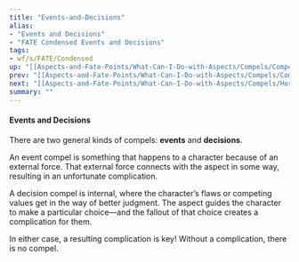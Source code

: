 ```yaml
---
title: "Events-and-Decisions"
alias:
- "Events and Decisions"
- "FATE Condensed Events and Decisions"
tags:
- wf/s/FATE/Condensed
up: "[[Aspects-and-Fate-Points/What-Can-I-Do-with-Aspects/Compels/Compels]]"
prev: "[[Aspects-and-Fate-Points/What-Can-I-Do-with-Aspects/Compels/Compels-Are-Complications-Not-Stymies]]"
next: "[[Aspects-and-Fate-Points/What-Can-I-Do-with-Aspects/Compels/Hostile-Invocations-or-Compels]]"
summary: ""
---
```

#### Events and Decisions

There are two general kinds of compels: **events** and **decisions**.

An event compel is something that happens to a character because of an external force. That external force connects with the aspect in some way, resulting in an unfortunate complication.

A decision compel is internal, where the character’s flaws or competing values get in the way of better judgment. The aspect guides the character to make a particular choice—and the fallout of that choice creates a complication for them.

In either case, a resulting complication is key! Without a complication, there is no compel.
